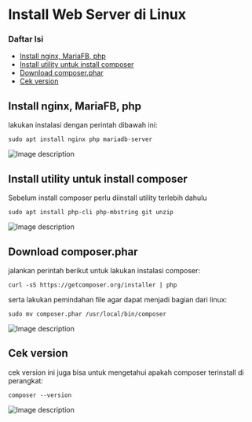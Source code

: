 # Install Web Server di Linux
### Daftar Isi

-  [Install nginx, MariaFB, php](#Install-nginx-MariaFB-php)
-  [Install utility untuk install composer](#Install-utility-untuk-install-composer)
-  [Download composer.phar](#Download-composerphar)
-  [Cek version](#Cek-version)
        
 ## Install nginx, MariaFB, php
lakukan instalasi dengan perintah dibawah ini:
```console
sudo apt install nginx php mariadb-server
```
![Image description](https://raw.githubusercontent.com/rizal15D/WorkshopAdministrasiJaringan/main/Minggu%208/Assets/Screenshot%20(20).png)

## Install utility untuk install composer
Sebelum install composer perlu diinstall utility terlebih dahulu
```console
sudo apt install php-cli php-mbstring git unzip
```
![Image description](https://raw.githubusercontent.com/rizal15D/WorkshopAdministrasiJaringan/main/Minggu%208/Assets/Screenshot%20(21).png)
        
## Download composer.phar
jalankan perintah berikut untuk lakukan instalasi composer:
```console
curl -sS https://getcomposer.org/installer | php
```
serta lakukan pemindahan file agar dapat menjadi bagian dari linux:
```console
sudo mv composer.phar /usr/local/bin/composer
```
![Image description](https://raw.githubusercontent.com/rizal15D/WorkshopAdministrasiJaringan/main/Minggu%208/Assets/Screenshot%20(22).png)

## Cek version
cek version ini juga bisa untuk mengetahui apakah composer terinstall di perangkat:
```console
composer --version
```
![Image description](https://raw.githubusercontent.com/rizal15D/WorkshopAdministrasiJaringan/main/Minggu%208/Assets/Screenshot%20(23).png)

